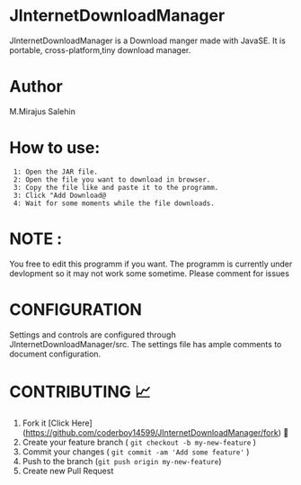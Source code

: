 # JInternetDownloadManager
JInternetDownloadManager is a Download manger made with JavaSE.
It is portable, cross-platform,tiny download manager.
# Author 
 M.Mirajus Salehin
# How to use: 
     1: Open the JAR file.
     2: Open the file you want to download in browser.
     3: Copy the file like and paste it to the programm.
     3: Click "Add Download@
     4: Wait for some moments while the file downloads.
# NOTE : 
 You free to edit this programm if you want.
 The programm is currently under devlopment so it may not work some sometime. Please comment for issues
 # CONFIGURATION
 Settings and controls are configured through JInternetDownloadManager/src. The settings file has ample comments to document configuration.
# CONTRIBUTING :chart_with_upwards_trend:
1. Fork it [Click Here] (https://github.com/coderboy14599/JInternetDownloadManager/fork) :fork_and_knife:
2. Create your feature branch ( ``` git checkout -b my-new-feature ```  )
3. Commit your changes ( ``` git commit -am 'Add some feature' ``` )
4. Push to the branch (``` git push origin my-new-feature ```)
5. Create new Pull Request
